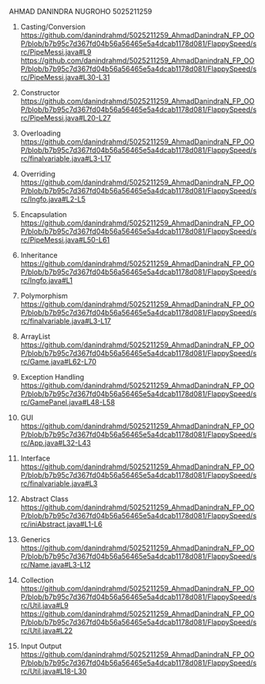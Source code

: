 AHMAD DANINDRA NUGROHO
5025211259

1. Casting/Conversion
https://github.com/danindrahmd/5025211259_AhmadDanindraN_FP_OOP/blob/b7b95c7d367fd04b56a56465e5a4dcab1178d081/FlappySpeed/src/PipeMessi.java#L9
https://github.com/danindrahmd/5025211259_AhmadDanindraN_FP_OOP/blob/b7b95c7d367fd04b56a56465e5a4dcab1178d081/FlappySpeed/src/PipeMessi.java#L30-L31

2. Constructor
https://github.com/danindrahmd/5025211259_AhmadDanindraN_FP_OOP/blob/b7b95c7d367fd04b56a56465e5a4dcab1178d081/FlappySpeed/src/PipeMessi.java#L20-L27

3. Overloading
https://github.com/danindrahmd/5025211259_AhmadDanindraN_FP_OOP/blob/b7b95c7d367fd04b56a56465e5a4dcab1178d081/FlappySpeed/src/finalvariable.java#L3-L17

4. Overriding
https://github.com/danindrahmd/5025211259_AhmadDanindraN_FP_OOP/blob/b7b95c7d367fd04b56a56465e5a4dcab1178d081/FlappySpeed/src/Ingfo.java#L2-L5

5. Encapsulation
https://github.com/danindrahmd/5025211259_AhmadDanindraN_FP_OOP/blob/b7b95c7d367fd04b56a56465e5a4dcab1178d081/FlappySpeed/src/PipeMessi.java#L50-L61

6. Inheritance
https://github.com/danindrahmd/5025211259_AhmadDanindraN_FP_OOP/blob/b7b95c7d367fd04b56a56465e5a4dcab1178d081/FlappySpeed/src/Ingfo.java#L1

7. Polymorphism
https://github.com/danindrahmd/5025211259_AhmadDanindraN_FP_OOP/blob/b7b95c7d367fd04b56a56465e5a4dcab1178d081/FlappySpeed/src/finalvariable.java#L3-L17

8. ArrayList
https://github.com/danindrahmd/5025211259_AhmadDanindraN_FP_OOP/blob/b7b95c7d367fd04b56a56465e5a4dcab1178d081/FlappySpeed/src/Game.java#L62-L70

9. Exception Handling
https://github.com/danindrahmd/5025211259_AhmadDanindraN_FP_OOP/blob/b7b95c7d367fd04b56a56465e5a4dcab1178d081/FlappySpeed/src/GamePanel.java#L48-L58

10. GUI
https://github.com/danindrahmd/5025211259_AhmadDanindraN_FP_OOP/blob/b7b95c7d367fd04b56a56465e5a4dcab1178d081/FlappySpeed/src/App.java#L32-L43

11. Interface
https://github.com/danindrahmd/5025211259_AhmadDanindraN_FP_OOP/blob/b7b95c7d367fd04b56a56465e5a4dcab1178d081/FlappySpeed/src/finalvariable.java#L3

12. Abstract Class
https://github.com/danindrahmd/5025211259_AhmadDanindraN_FP_OOP/blob/b7b95c7d367fd04b56a56465e5a4dcab1178d081/FlappySpeed/src/iniAbstract.java#L1-L6

13. Generics
https://github.com/danindrahmd/5025211259_AhmadDanindraN_FP_OOP/blob/b7b95c7d367fd04b56a56465e5a4dcab1178d081/FlappySpeed/src/Name.java#L3-L12

14. Collection
https://github.com/danindrahmd/5025211259_AhmadDanindraN_FP_OOP/blob/b7b95c7d367fd04b56a56465e5a4dcab1178d081/FlappySpeed/src/Util.java#L9
https://github.com/danindrahmd/5025211259_AhmadDanindraN_FP_OOP/blob/b7b95c7d367fd04b56a56465e5a4dcab1178d081/FlappySpeed/src/Util.java#L22

15. Input Output
https://github.com/danindrahmd/5025211259_AhmadDanindraN_FP_OOP/blob/b7b95c7d367fd04b56a56465e5a4dcab1178d081/FlappySpeed/src/Util.java#L18-L30

